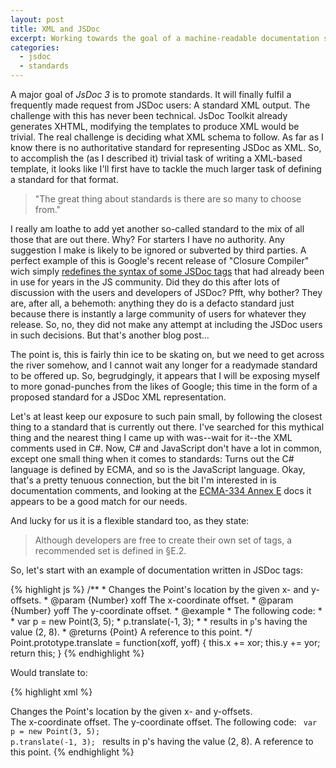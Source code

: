 ```yaml
---
layout: post
title: XML and JSDoc
excerpt: Working towards the goal of a machine-readable documentation standard.
categories:
  - jsdoc
  - standards
---
```


A major goal of _JsDoc 3_ is to promote standards. It will finally fulfil a frequently made request from JSDoc users: A standard XML output. The challenge with this has never been technical. JsDoc Toolkit already generates XHTML, modifying the templates to produce XML would be trivial. The real challenge is deciding what XML schema to follow. As far as I know there is no authoritative standard for representing JSDoc as XML. So, to accomplish the (as I described it) trivial task of writing a XML-based template, it looks like I'll first have to tackle the much larger task of defining a standard for that format.

> "The great thing about standards is there are so many to choose from."

I really am loathe to add yet another so-called standard to the mix of all those that are out there. Why? For starters I have no authority. Any suggestion I make is likely to be ignored or subverted by third parties. A perfect example of this is Google's recent release of "Closure Compiler" wich simply [redefines the syntax of some JSDoc tags](http://code.google.com/p/closure-compiler/issues/detail?id=26) that had already been in use for years in the JS community. Did they do this after lots of discussion with the users and developers of JSDoc? Pfft, why bother? They are, after all, a behemoth: anything they do is a defacto standard just because there is instantly a large community of users for whatever they release. So, no, they did not make any attempt at including the JSDoc users in such decisions. But that's another blog post...

The point is, this is fairly thin ice to be skating on, but we need to get across the river somehow, and I cannot wait any longer for a readymade standard to be offered up. So, begrudgingly, it appears that I will be exposing myself to more gonad-punches from the likes of Google; this time in the form of a proposed standard for a JSDoc XML representation.

Let's at least keep our exposure to such pain small, by following the closest thing to a standard that is currently out there. I've searched for this mythical thing and the nearest thing I came up with was--wait for it--the XML comments used in C#. Now, C# and JavaScript don't have a lot in common, except one small thing when it comes to standards: Turns out the C# language is defined by ECMA, and so is the JavaScript language. Okay, that's a pretty tenuous connection, but the bit I'm interested in is documentation comments, and looking at the [ECMA-334 Annex E](http://en.csharp-online.net/ECMA-334:_Annex_E._Documentation_Comments) docs it appears to be a good match for our needs.

And lucky for us it is a flexible standard too, as they state:

> Although developers are free to create their own set of tags, a recommended set is defined in §E.2.

So, let's start with an example of documentation written in JSDoc tags:

{% highlight js %}
    /**
    * Changes the Point's location by the given x- and y-offsets.
    * @param {Number} xoff The x-coordinate offset.
    * @param {Number} yoff The y-coordinate offset.
    * @example
    * The following code:
    *
    *     var p = new Point(3, 5);
    *     p.translate(-1, 3);
    *
    * results in `p`'s having the value (2, 8).
    * @returns {Point} A reference to this point.
    */
    Point.prototype.translate = function(xoff, yoff) {
        this.x += xor;
        this.y += yor;
        return this;
    }
{% endhighlight %}

Would translate to:

{% highlight xml %}
    <doc name="Point#translate">
    <summary>
    Changes the Point's location by the given x- and y-offsets.
    </summary>
    <param name="xoff" type="Number">The x-coordinate offset.</param>
    <param name="yoff" type="Number">The y-coordinate offset.</param>
    <example>
    The following code:
    <code>
    var p = new Point(3, 5);
    p.translate(-1, 3);
    </code>
    results in <c>p</c>'s having the value (2, 8).
    </example>
    <returns type="Point">
    A reference to this point.
    </returns>
    </doc>
{% endhighlight %}
